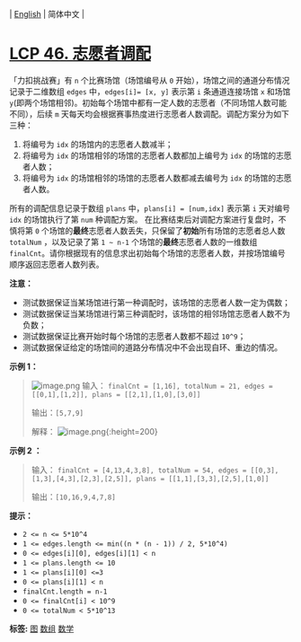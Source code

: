 | [English](README_EN.md) | 简体中文 |

# [LCP 46. 志愿者调配](https://leetcode-cn.com/problems/05ZEDJ)
「力扣挑战赛」有 `n` 个比赛场馆（场馆编号从 `0` 开始），场馆之间的通道分布情况记录于二维数组 `edges` 中，`edges[i]= [x, y]` 表示第 `i` 条通道连接场馆 `x` 和场馆 `y`(即两个场馆相邻)。初始每个场馆中都有一定人数的志愿者（不同场馆人数可能不同），后续 `m` 天每天均会根据赛事热度进行志愿者人数调配。调配方案分为如下三种：
1. 将编号为 `idx` 的场馆内的志愿者人数减半；
2. 将编号为 `idx` 的场馆相邻的场馆的志愿者人数都加上编号为 `idx` 的场馆的志愿者人数；
3. 将编号为 `idx` 的场馆相邻的场馆的志愿者人数都减去编号为 `idx` 的场馆的志愿者人数。

所有的调配信息记录于数组 `plans` 中，`plans[i] = [num,idx]` 表示第 `i` 天对编号 `idx` 的场馆执行了第 `num` 种调配方案。
在比赛结束后对调配方案进行复盘时，不慎将第 `0` 个场馆的**最终**志愿者人数丢失，只保留了**初始**所有场馆的志愿者总人数 `totalNum` ，以及记录了第 `1 ~ n-1` 个场馆的**最终**志愿者人数的一维数组 `finalCnt`。请你根据现有的信息求出初始每个场馆的志愿者人数，并按场馆编号顺序返回志愿者人数列表。

**注意：**
- 测试数据保证当某场馆进行第一种调配时，该场馆的志愿者人数一定为偶数；
- 测试数据保证当某场馆进行第三种调配时，该场馆的相邻场馆志愿者人数不为负数；
- 测试数据保证比赛开始时每个场馆的志愿者人数都不超过 `10^9`；
- 测试数据保证给定的场馆间的道路分布情况中不会出现自环、重边的情况。


**示例 1：**
>![image.png](https://pic.leetcode-cn.com/1630061228-gnZsOz-image.png)
> 输入：
>`finalCnt = [1,16], totalNum = 21, edges = [[0,1],[1,2]], plans = [[2,1],[1,0],[3,0]]`
>
> 输出：`[5,7,9]`
>
> 解释：
> ![image.png](https://pic.leetcode-cn.com/1630061300-WuVkeF-image.png){:height=200}


**示例 2 ：**
> 输入：
>`finalCnt = [4,13,4,3,8], totalNum = 54, edges = [[0,3],[1,3],[4,3],[2,3],[2,5]], plans = [[1,1],[3,3],[2,5],[1,0]]`
>
> 输出：`[10,16,9,4,7,8]`



**提示：**
- `2 <= n <= 5*10^4`
- `1 <= edges.length <= min((n * (n - 1)) / 2, 5*10^4)`
- `0 <= edges[i][0], edges[i][1] < n`
- `1 <= plans.length <= 10`
- `1 <= plans[i][0] <=3`
- `0 <= plans[i][1] < n`
- `finalCnt.length = n-1`
- `0 <= finalCnt[i] < 10^9`
- `0 <= totalNum < 5*10^13`

**标签:**  [图](https://leetcode-cn.com/tag/graph) [数组](https://leetcode-cn.com/tag/array) [数学](https://leetcode-cn.com/tag/math) 